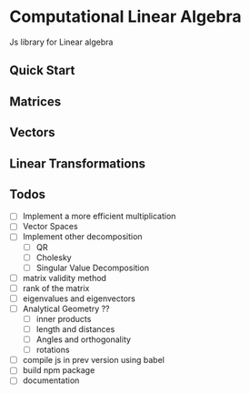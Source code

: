 # Computational Linear Algebra

Js library for Linear algebra

## Quick Start

## Matrices

## Vectors

## Linear Transformations

## Todos

- [ ] Implement a more efficient multiplication
- [ ] Vector Spaces
- [ ] Implement other decomposition
    - [ ] QR
    - [ ] Cholesky
    - [ ] Singular Value Decomposition
- [ ] matrix validity method
- [ ] rank of the matrix
- [ ] eigenvalues and eigenvectors
- [ ] Analytical Geometry ??
    - [ ] inner products
    - [ ] length and distances
    - [ ] Angles and orthogonality
    - [ ] rotations
    
- [ ] compile js in prev version using babel
- [ ] build npm package
- [ ] documentation